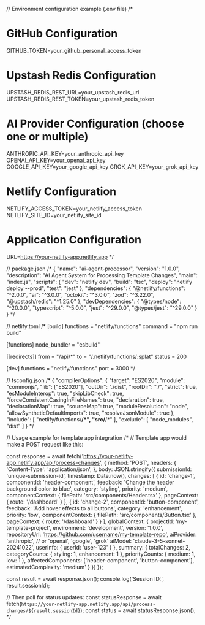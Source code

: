 

// Environment configuration example (.env file)
/*
# GitHub Configuration
GITHUB_TOKEN=your_github_personal_access_token

# Upstash Redis Configuration
UPSTASH_REDIS_REST_URL=your_upstash_redis_url
UPSTASH_REDIS_REST_TOKEN=your_upstash_redis_token

# AI Provider Configuration (choose one or multiple)
ANTHROPIC_API_KEY=your_anthropic_api_key
OPENAI_API_KEY=your_openai_api_key
GOOGLE_API_KEY=your_google_api_key
GROK_API_KEY=your_grok_api_key

# Netlify Configuration
NETLIFY_ACCESS_TOKEN=your_netlify_access_token
NETLIFY_SITE_ID=your_netlify_site_id

# Application Configuration
URL=https://your-netlify-app.netlify.app
*/

// package.json
/*
{
  "name": "ai-agent-processor",
  "version": "1.0.0",
  "description": "AI Agent System for Processing Template Changes",
  "main": "index.js",
  "scripts": {
    "dev": "netlify dev",
    "build": "tsc",
    "deploy": "netlify deploy --prod",
    "test": "jest"
  },
  "dependencies": {
    "@netlify/functions": "^2.0.0",
    "ai": "^3.0.0",
    "octokit": "^3.0.0",
    "zod": "^3.22.0",
    "@upstash/redis": "^1.25.0"
  },
  "devDependencies": {
    "@types/node": "^20.0.0",
    "typescript": "^5.0.0",
    "jest": "^29.0.0",
    "@types/jest": "^29.0.0"
  }
}
*/

// netlify.toml
/*
[build]
  functions = "netlify/functions"
  command = "npm run build"

[functions]
  node_bundler = "esbuild"

[[redirects]]
  from = "/api/*"
  to = "/.netlify/functions/:splat"
  status = 200

[dev]
  functions = "netlify/functions"
  port = 3000
*/

// tsconfig.json
/*
{
  "compilerOptions": {
    "target": "ES2020",
    "module": "commonjs",
    "lib": ["ES2020"],
    "outDir": "./dist",
    "rootDir": "./",
    "strict": true,
    "esModuleInterop": true,
    "skipLibCheck": true,
    "forceConsistentCasingInFileNames": true,
    "declaration": true,
    "declarationMap": true,
    "sourceMap": true,
    "moduleResolution": "node",
    "allowSyntheticDefaultImports": true,
    "resolveJsonModule": true
  },
  "include": [
    "netlify/functions/**/*",
    "src/**/*"
  ],
  "exclude": [
    "node_modules",
    "dist"
  ]
}
*/

// Usage example for template app integration
/*
// Template app would make a POST request like this:

const response = await fetch('https://your-netlify-app.netlify.app/api/process-changes', {
  method: 'POST',
  headers: {
    'Content-Type': 'application/json',
  },
  body: JSON.stringify({
    submissionId: 'unique-submission-id',
    timestamp: Date.now(),
    changes: [
      {
        id: 'change-1',
        componentId: 'header-component',
        feedback: 'Change the header background color to blue',
        category: 'styling',
        priority: 'medium',
        componentContext: { filePath: 'src/components/Header.tsx' },
        pageContext: { route: '/dashboard' }
      },
      {
        id: 'change-2',
        componentId: 'button-component',
        feedback: 'Add hover effects to all buttons',
        category: 'enhancement',
        priority: 'low',
        componentContext: { filePath: 'src/components/Button.tsx' },
        pageContext: { route: '/dashboard' }
      }
    ],
    globalContext: {
      projectId: 'my-template-project',
      environment: 'development',
      version: '1.0.0',
      repositoryUrl: 'https://github.com/username/my-template-repo',
      aiProvider: 'anthropic', // or 'openai', 'google', 'grok'
      aiModel: 'claude-3-5-sonnet-20241022',
      userInfo: { userId: 'user-123' }
    },
    summary: {
      totalChanges: 2,
      categoryCounts: { styling: 1, enhancement: 1 },
      priorityCounts: { medium: 1, low: 1 },
      affectedComponents: ['header-component', 'button-component'],
      estimatedComplexity: 'medium'
    }
  })
});

const result = await response.json();
console.log('Session ID:', result.sessionId);

// Then poll for status updates:
const statusResponse = await fetch(`https://your-netlify-app.netlify.app/api/process-changes/${result.sessionId}`);
const status = await statusResponse.json();
*/

